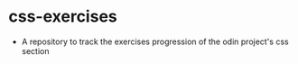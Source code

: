 # css-exercises

- A repository to track the exercises progression of the odin project's css section
